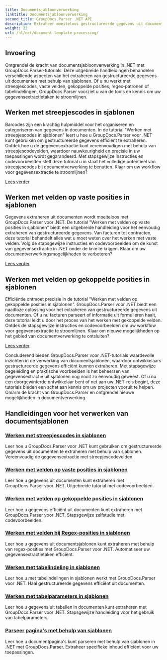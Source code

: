 ```yaml
---
title: Documentsjabloonverwerking
linktitle: Documentsjabloonverwerking
second_title: GroupDocs.Parser .NET API
description: Extraheer moeiteloos gestructureerde gegevens uit documentsjablonen met GroupDocs.Parser voor .NET. Leer werken met streepjescodes, velden, regex en tabelindelingen.
weight: 22
url: /nl/net/document-template-processing/
---
```


## Invoering

Ontgrendel de kracht van documentsjabloonverwerking in .NET met GroupDocs.Parser-tutorials. Deze uitgebreide handleidingen behandelen verschillende aspecten van het extraheren van gestructureerde gegevens uit documenten met behulp van sjablonen. Of u nu werkt met streepjescodes, vaste velden, gekoppelde posities, regex-patronen of tabelindelingen, GroupDocs.Parser voorziet u van de tools en kennis om uw gegevensextractietaken te stroomlijnen.

## Werken met streepjescodes in sjablonen

Barcodes zijn een krachtig hulpmiddel voor het organiseren en categoriseren van gegevens in documenten. In de tutorial "Werken met streepjescodes in sjablonen" leert u hoe u GroupDocs.Parser voor .NET kunt gebruiken om gestructureerde gegevens efficiënt te extraheren. Ontdek hoe u de gegevensextractie kunt vereenvoudigen met behulp van streepjescodevelden, waardoor nauwkeurigheid en precisie in uw toepassingen wordt gegarandeerd. Met stapsgewijze instructies en codevoorbeelden stelt deze tutorial u in staat het volledige potentieel van streepjescodes bij documentverwerking te benutten. Klaar om uw workflow voor gegevensextractie te stroomlijnen?

[Lees verder](./working-with-barcodes-in-templates/)

## Werken met velden op vaste posities in sjablonen

Gegevens extraheren uit documenten wordt moeiteloos met GroupDocs.Parser voor .NET. De tutorial "Werken met velden op vaste posities in sjablonen" biedt een uitgebreide handleiding voor het eenvoudig extraheren van gestructureerde gegevens. Van facturen tot contracten, deze tutorial behandelt alles wat u moet weten over het werken met vaste velden. Volg de stapsgewijze instructies en codevoorbeelden om de kunst van gegevensextractie in .NET onder de knie te krijgen. Klaar om uw documentverwerkingsmogelijkheden te verbeteren?

[Lees verder](./working-with-fields-at-fixed-positions-in-templates/)

## Werken met velden op gekoppelde posities in sjablonen

Efficiëntie ontmoet precisie in de tutorial "Werken met velden op gekoppelde posities in sjablonen". GroupDocs.Parser voor .NET biedt een naadloze oplossing voor het extraheren van gestructureerde gegevens uit documenten. Of u nu facturen parseert of informatie uit formulieren haalt, deze tutorial leidt u door het proces van het werken met gekoppelde velden. Ontdek de stapsgewijze instructies en codevoorbeelden om uw workflow voor gegevensextractie te stroomlijnen. Klaar om nieuwe mogelijkheden op het gebied van documentverwerking te ontsluiten?

[Lees verder](./working-with-fields-at-linked-positions-in-templates/)

Concluderend bieden GroupDocs.Parser voor .NET-tutorials waardevolle inzichten in de verwerking van documentsjablonen, waardoor ontwikkelaars gestructureerde gegevens efficiënt kunnen extraheren. Met stapsgewijze begeleiding en praktische voorbeelden is het beheersen van gegevensextractie uit sjablonen nog nooit zo eenvoudig geweest. Of u nu een doorgewinterde ontwikkelaar bent of net aan uw .NET-reis begint, deze tutorials bieden een schat aan kennis om uw projecten vooruit te helpen. Omarm de kracht van GroupDocs.Parser en ontgrendel nieuwe mogelijkheden in documentverwerking.

## Handleidingen voor het verwerken van documentsjablonen
### [Werken met streepjescodes in sjablonen](./working-with-barcodes-in-templates/)
Leer hoe u GroupDocs.Parser voor .NET kunt gebruiken om gestructureerde gegevens uit documenten te extraheren met behulp van sjablonen. Vereenvoudig de gegevensextractie met streepjescodevelden.
### [Werken met velden op vaste posities in sjablonen](./working-with-fields-at-fixed-positions-in-templates/)
Leer hoe u gegevens uit documenten kunt extraheren met GroupDocs.Parser voor .NET. Uitgebreide tutorial met codevoorbeelden.
### [Werken met velden op gekoppelde posities in sjablonen](./working-with-fields-at-linked-positions-in-templates/)
Leer hoe u gegevens efficiënt uit documenten kunt extraheren met GroupDocs.Parser voor .NET. Stapsgewijze zelfstudie met codevoorbeelden.
### [Werken met velden bij Regex-posities in sjablonen](./working-with-fields-at-regex-positions-in-templates/)
Leer hoe u gegevens uit documentsjablonen kunt extraheren met behulp van regex-posities met GroupDocs.Parser voor .NET. Automatiseer uw gegevensextractietaken efficiënt.
### [Werken met tabelindeling in sjablonen](./working-with-table-layout-in-templates/)
Leer hoe u met tabelindelingen in sjablonen werkt met GroupDocs.Parser voor .NET. Haal gestructureerde gegevens efficiënt uit documenten.
### [Werken met tabelparameters in sjablonen](./working-with-table-parameters-in-templates/)
Leer hoe u gegevens uit tabellen in documenten kunt extraheren met GroupDocs.Parser voor .NET. Stapsgewijze handleiding voor het gebruik van tabelparameters.
### [Parseer pagina's met behulp van sjablonen](./parse-pages-using-templates/)
Leer hoe u documentpagina's kunt parseren met behulp van sjablonen in .NET met GroupDocs.Parser. Extraheer specifieke inhoud efficiënt voor uw toepassingen.